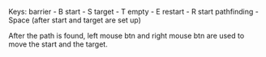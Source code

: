 Keys:
barrier - B
start - S
target - T
empty - E
restart - R
start pathfinding - Space (after start and target are set up)

After the path is found, left mouse btn and right mouse btn are used to move the start and the target.

